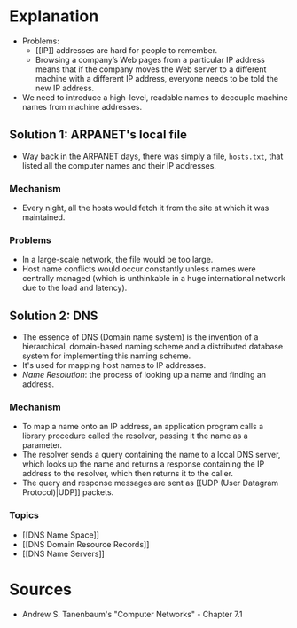 # Explanation
- Problems:
	- [[IP]] addresses are hard for people to remember.
	- Browsing a company’s Web pages from a particular IP address means that if the company moves the Web server to a different machine with a different IP address, everyone needs to be told the new IP address.
- We need to introduce a high-level, readable names to decouple machine names from machine addresses.

## Solution 1: ARPANET's local file
- Way back in the ARPANET days, there was simply a file, `hosts.txt`, that listed all the computer names and their IP addresses.

### Mechanism
- Every night, all the hosts would fetch it from the site at which it was maintained.

### Problems
- In a large-scale network, the file would be too large.
- Host name conflicts would occur constantly unless names were centrally managed (which is unthinkable in a huge international network due to the load and latency).

## Solution 2: DNS
- The essence of DNS (Domain name system) is the invention of a hierarchical, domain-based naming scheme and a distributed database system for implementing this naming scheme.
- It's used for mapping host names to IP addresses.
- *Name Resolution*: the process of looking up a name and finding an address.

### Mechanism
- To map a name onto an IP address, an application program calls a library procedure called the resolver, passing it the name as a parameter.
- The resolver sends a query containing the name to a local DNS server, which looks up the name and returns a response containing the IP address to the resolver, which then returns it to the caller.
- The query and response messages are sent as [[UDP (User Datagram Protocol)|UDP]] packets.

### Topics
- [[DNS Name Space]]
- [[DNS Domain Resource Records]]
- [[DNS Name Servers]]

# Sources
- Andrew S. Tanenbaum's "Computer Networks" - Chapter 7.1
